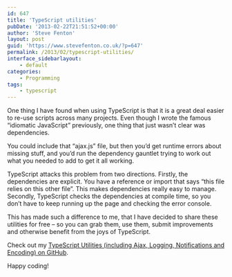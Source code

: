 ```yaml
---
id: 647
title: 'TypeScript utilities'
pubDate: '2013-02-22T21:51:52+00:00'
author: 'Steve Fenton'
layout: post
guid: 'https://www.stevefenton.co.uk/?p=647'
permalink: /2013/02/typescript-utilities/
interface_sidebarlayout:
    - default
categories:
    - Programming
tags:
    - typescript
---
```


One thing I have found when using TypeScript is that it is a great deal easier to re-use scripts across many projects. Even though I wrote the famous “idiomatic JavaScript” previously, one thing that just wasn’t clear was dependencies.

You could include that “ajax.js” file, but then you’d get runtime errors about missing stuff, and you’d run the dependency gauntlet trying to work out what you needed to add to get it all working.

TypeScript attacks this problem from two directions. Firstly, the dependencies are explicit. You have a reference or import that says “this file relies on this other file”. This makes dependencies really easy to manage. Secondly, TypeScript checks the dependencies at compile time, so you don’t have to keep running up the page and checking the error console.

This has made such a difference to me, that I have decided to share these utilities for free – so you can grab them, use them, submit improvements and otherwise benefit from the joys of TypeScript.

Check out my [TypeScript Utilities (including Ajax, Logging, Notifications and Encoding) on GitHub](https://github.com/Steve-Fenton/TypeScriptUtilities).

Happy coding!